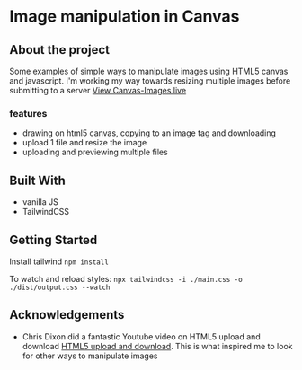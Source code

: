 # Image manipulation in Canvas

## About the project

Some examples of simple ways to manipulate images using HTML5 canvas and javascript. I'm working my way towards resizing multiple images before submitting to a server
[View Canvas-Images live](https://cherbear263.github.io/canvas-images/)

### features

- drawing on html5 canvas, copying to an image tag and downloading
- upload 1 file and resize the image
- uploading and previewing multiple files

## Built With

- vanilla JS
- TailwindCSS

## Getting Started

Install tailwind
`npm install`

To watch and reload styles:
`npx tailwindcss -i ./main.css -o ./dist/output.css --watch`

## Acknowledgements

- Chris Dixon did a fantastic Youtube video on HTML5 upload and download [HTML5 upload and download](https://www.youtube.com/watch?v=sA07GElhqzg). This is what inspired me to look for other ways to manipulate images
